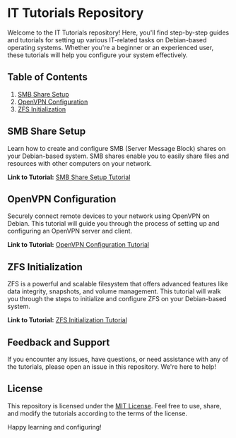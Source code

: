 # IT Tutorials Repository

Welcome to the IT Tutorials repository! Here, you'll find step-by-step guides and tutorials for setting up various IT-related tasks on Debian-based operating systems. Whether you're a beginner or an experienced user, these tutorials will help you configure your system effectively.

## Table of Contents

1. [SMB Share Setup](#smb-share-setup)
2. [OpenVPN Configuration](#openvpn-configuration)
3. [ZFS Initialization](#zfs-initialization)

## SMB Share Setup

Learn how to create and configure SMB (Server Message Block) shares on your Debian-based system. SMB shares enable you to easily share files and resources with other computers on your network.

**Link to Tutorial:** [SMB Share Setup Tutorial](SambaGuide.md)

## OpenVPN Configuration

Securely connect remote devices to your network using OpenVPN on Debian. This tutorial will guide you through the process of setting up and configuring an OpenVPN server and client.

**Link to Tutorial:** [OpenVPN Configuration Tutorial](OpenVPNSetup.md)

## ZFS Initialization

ZFS is a powerful and scalable filesystem that offers advanced features like data integrity, snapshots, and volume management. This tutorial will walk you through the steps to initialize and configure ZFS on your Debian-based system.

**Link to Tutorial:** [ZFS Initialization Tutorial](ZFS-RAID-Z1.md)

## Feedback and Support

If you encounter any issues, have questions, or need assistance with any of the tutorials, please open an issue in this repository. We're here to help!

## License

This repository is licensed under the [MIT License](LICENSE). Feel free to use, share, and modify the tutorials according to the terms of the license.

Happy learning and configuring!
